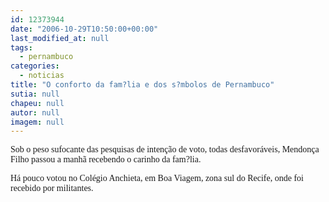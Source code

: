 ```yaml
---
id: 12373944
date: "2006-10-29T10:50:00+00:00"
last_modified_at: null
tags:
  - pernambuco
categories:
  - noticias
title: "O conforto da fam?lia e dos s?mbolos de Pernambuco"
sutia: null
chapeu: null
autor: null
imagem: null
---
```

<p><P><FONT face=Verdana>Sob o peso sufocante das pesquisas de intenção de voto, todas desfavoráveis, Mendonça Filho passou a manhã recebendo o carinho da fam?lia. </FONT></P></p>
<p><P><FONT face=Verdana>Há pouco votou no Colégio Anchieta,&nbsp;em Boa Viagem, zona sul do Recife, onde foi recebido por militantes.</FONT></P> </p>
